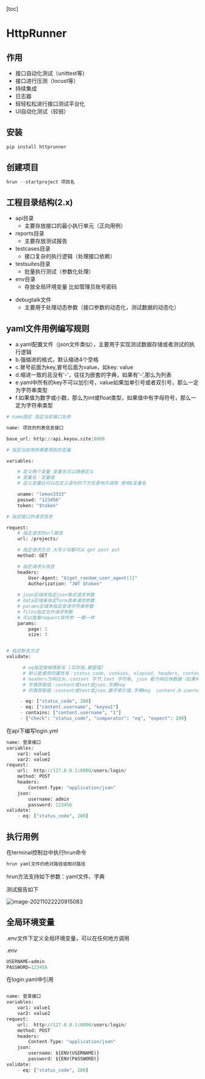[toc]



# HttpRunner



## 作用

+ 接口自动化测试（unittest等）
+ 接口进行压测（locust等）
+ 持续集成
+ 日志器
+ 轻轻松松进行接口测试平台化
+ UI自动化测试（较弱）



## 安装

```python
pip install httprunner
```



## 创建项目

```python
hrun --startproject 项目名
```



## 工程目录结构(2.x)

- api目录
  - 主要存放接口的最小执行单元（正向用例）
- reports目录
  - 主要存放测试报告
- testcases目录
  - 接口复杂的执行逻辑（处理接口依赖）
- testsuites目录
  - 批量执行测试（参数化处理）
- env目录
  - 存放全局环境变量 比如管理员账号密码

+ debugtalk文件
  - 主要用于处理动态参数（接口参数的动态化，测试数据的动态化）



## yaml文件用例编写规则

- a.yaml配置文件（json文件类似），主要用于实现测试数据存储或者测试的执行逻辑
- b.强缩进的格式，默认缩进4个空格
- c.冒号前面为key,冒号后面为value，如key: value
- d.缩进一致的且没有'-'，往往为嵌套的字典，如果有'-',那么为列表
- e.yaml中所有的key不可以加引号，value如果加单引号或者双引号，那么一定为字符串类型
- f.如果值为数字或小数，那么为int或float类型，如果值中有字母符号，那么一定为字符串类型



```python
# name固定 指定当前接口名称

name: 项目的列表信息接口

base_url: http://api.keyou.site:8000

# 指定当前用例需要用到的变量

variables:

    # 定义两个变量 变量名可以随便定义
    # 变量名：变量值
    # 定义变量后可以在定义语句的下方任意地方调用 使用$变量名

    uname: "lemon3333"
    passwd: "123456"
    token: "$token"

# 指定接口的请求信息

request:
    # 指定请求的url路径
    url: /projects/

    # 指定请求方式 大写小写都可以 get post put
    method: GET

    # 指定请求头信息
    headers:
        User-Agent: "${get_random_user_agent()}"
        Authorization: "JWT $token"
    
    # json区域来指定json格式请求参数
    # data区域来指定form表单请求参数
    # params区域来指定查询字符串参数
    # files指定文件请求参数
    # 可以查看request库传参 一模一样
    params:
        page: 1
        size: 3


# 指定断言方式
validate:

      # eq指定做相等断言 [实际值,期望值]
      # 默认能使用的属性有：status_code, cookies, elapsed, headers, content, text, json, encoding, ok, reason, url
      # headers为响应头、content 字节,text 字符串, json 都为响应体数据（如果响应数据为json格式的话，那么会自动转化为字典）
      # 字典获取值：content或text或json.字典key
      # 列表获取值：content或text或json.数字索引值.字典key  content.0.username

     - eq: ["status_code", 200]
     - eq: ["content.username", "keyou1"]
     - contains: ["content.username", "1"]
     - {"check": "status_code", "comparator": "eq", "expect": 200}
```

在api下编写login.yml

```python
name: 登录接口
variables:
    var1: value1
    var2: value2
request:
    url:  http://127.0.0.1:8000/users/login/
    method: POST
    headers:
        Content-Type: "application/json"
    json:
        username: admin
        password: 123456
validate:
    - eq: ["status_code", 200]
```



## 执行用例

在terminal控制台中执行hrun命令

```python 
hrun yaml文件的绝对路径或相对路径
```

hrun方法支持如下参数：yaml文件、字典

测试报告如下

![image-20211022220915083](http://becktuchuang.oss-cn-beijing.aliyuncs.com/img/image-20211022220915083.png)



## 全局环境变量

.env文件下定义全局环境变量，可以在任何地方调用

.env

```python
USERNAME=admin
PASSWORD=123456
```

在login.yaml中引用

```python

name: 登录接口
variables:
    var1: value1
    var2: value2
request:
    url:  http://127.0.0.1:8000/users/login/
    method: POST
    headers:
        Content-Type: "application/json"
    json:
        username: ${ENV(USERNAME)}
        password: ${ENV(PASSWORD)}
validate:
    - eq: ["status_code", 200]
```

